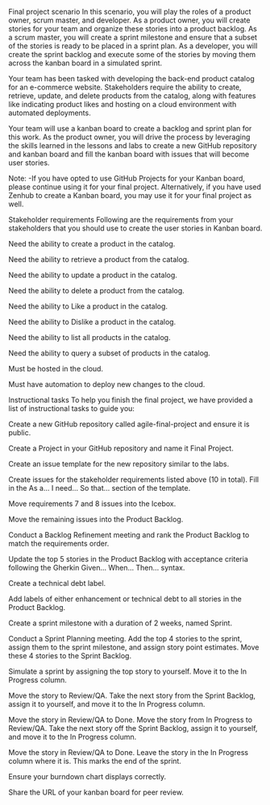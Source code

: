 Final project scenario
In this scenario, you will play the roles of a product owner, scrum master, and developer. As a product owner, you will create stories for your team and organize these stories into a product backlog. As a scrum master, you will create a sprint milestone and ensure that a subset of the stories is ready to be placed in a sprint plan. As a developer, you will create the sprint backlog and execute some of the stories by moving them across the kanban board in a simulated sprint.

Your team has been tasked with developing the back-end product catalog for an e-commerce website. Stakeholders require the ability to create, retrieve, update, and delete products from the catalog, along with features like indicating product likes and hosting on a cloud environment with automated deployments.

Your team will use a kanban board to create a backlog and sprint plan for this work. As the product owner, you will drive the process by leveraging the skills learned in the lessons and labs to create a new GitHub repository and kanban board and fill the kanban board with issues that will become user stories.

Note:
-If you have opted to use GitHub Projects for your Kanban board, please continue using it for your final project. Alternatively, if you have used Zenhub to create a Kanban board, you may use it for your final project as well.

Stakeholder requirements
Following are the requirements from your stakeholders that you should use to create the user stories in Kanban board.

Need the ability to create a product in the catalog.

Need the ability to retrieve a product from the catalog.

Need the ability to update a product in the catalog.

Need the ability to delete a product from the catalog.

Need the ability to Like a product in the catalog.

Need the ability to Dislike a product in the catalog.

Need the ability to list all products in the catalog.

Need the ability to query a subset of products in the catalog.

Must be hosted in the cloud.

Must have automation to deploy new changes to the cloud.

Instructional tasks
To help you finish the final project, we have provided a list of instructional tasks to guide you:

Create a new GitHub repository called agile-final-project and ensure it is public.

Create a Project in your GitHub repository and name it Final Project.

Create an issue template for the new repository similar to the labs.

Create issues for the stakeholder requirements listed above (10 in total). Fill in the As a… I need… So that… section of the template.

Move requirements 7 and 8 issues into the Icebox.

Move the remaining issues into the Product Backlog.

Conduct a Backlog Refinement meeting and rank the Product Backlog to match the requirements order.

Update the top 5 stories in the Product Backlog with acceptance criteria following the Gherkin Given… When… Then… syntax.

Create a technical debt label.

Add labels of either enhancement or technical debt to all stories in the Product Backlog.

Create a sprint milestone with a duration of 2 weeks, named Sprint.

Conduct a Sprint Planning meeting. Add the top 4 stories to the sprint, assign them to the sprint milestone, and assign story point estimates. Move these 4 stories to the Sprint Backlog.

Simulate a sprint by assigning the top story to yourself. Move it to the In Progress column.

Move the story to Review/QA. Take the next story from the Sprint Backlog, assign it to yourself, and move it to the In Progress column.

Move the story in Review/QA to Done. Move the story from In Progress to Review/QA. Take the next story off the Sprint Backlog, assign it to yourself, and move it to the In Progress column.

Move the story in Review/QA to Done. Leave the story in the In Progress column where it is. This marks the end of the sprint.

Ensure your burndown chart displays correctly.

Share the URL of your kanban board for peer review.
